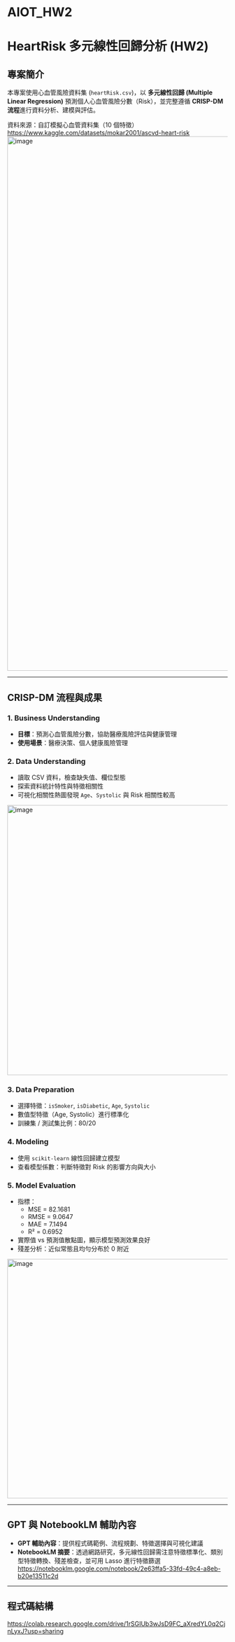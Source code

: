 # AIOT_HW2

# HeartRisk 多元線性回歸分析 (HW2)

## 專案簡介
本專案使用心血管風險資料集 (`heartRisk.csv`)，以 **多元線性回歸 (Multiple Linear Regression)** 預測個人心血管風險分數（Risk），並完整遵循 **CRISP-DM 流程**進行資料分析、建模與評估。  

資料來源：自訂模擬心血管資料集（10 個特徵）  
https://www.kaggle.com/datasets/mokar2001/ascvd-heart-risk
<img width="1490" height="1221" alt="image" src="https://github.com/user-attachments/assets/7e04ec4e-8a16-49a9-83de-240e26823448" />

---

## CRISP-DM 流程與成果

### 1. Business Understanding
- **目標**：預測心血管風險分數，協助醫療風險評估與健康管理  
- **使用場景**：醫療決策、個人健康風險管理  

### 2. Data Understanding
- 讀取 CSV 資料，檢查缺失值、欄位型態  
- 探索資料統計特性與特徵相關性  
- 可視化相關性熱圖發現 `Age`、`Systolic` 與 Risk 相關性較高
<img width="714" height="617" alt="image" src="https://github.com/user-attachments/assets/ae70483d-3b39-436b-8de3-89dc98c6b4a7" />
  

### 3. Data Preparation
- 選擇特徵：`isSmoker`, `isDiabetic`, `Age`, `Systolic`  
- 數值型特徵（Age, Systolic）進行標準化  
- 訓練集 / 測試集比例：80/20  

### 4. Modeling
- 使用 `scikit-learn` 線性回歸建立模型  
- 查看模型係數：判斷特徵對 Risk 的影響方向與大小  

### 5. Model Evaluation
- 指標：
  - MSE  = 82.1681
  - RMSE = 9.0647
  - MAE  = 7.1494
  - R²   = 0.6952 
- 實際值 vs 預測值散點圖，顯示模型預測效果良好  
- 殘差分析：近似常態且均勻分布於 0 附近   
<img width="698" height="547" alt="image" src="https://github.com/user-attachments/assets/c7994e4d-2c02-4715-b064-88d7b05d98f2" />


---

## GPT 與 NotebookLM 輔助內容
- **GPT 輔助內容**：提供程式碼範例、流程規劃、特徵選擇與可視化建議  
- **NotebookLM 摘要**：透過網路研究，多元線性回歸需注意特徵標準化、類別型特徵轉換、殘差檢查，並可用 Lasso 進行特徵篩選  
https://notebooklm.google.com/notebook/2e63ffa5-33fd-49c4-a8eb-b20e13511c2d
---

## 程式碼結構
https://colab.research.google.com/drive/1rSGIUb3wJsD9FC_aXredYL0q2CjnLyxJ?usp=sharing
